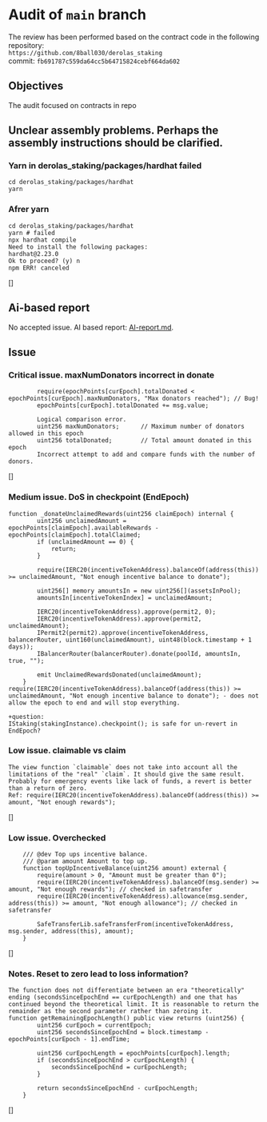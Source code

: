 # Audit of `main` branch
The review has been performed based on the contract code in the following repository:<br>
`https://github.com/8ball030/derolas_staking` <br>
commit: `fb691787c559da64cc5b64715824cebf664da602` <br> 

 ## Objectives
The audit focused on contracts in repo <br>

## Unclear assembly problems. Perhaps the assembly instructions should be clarified.
### Yarn in derolas_staking/packages/hardhat failed
```
cd derolas_staking/packages/hardhat
yarn
```
### Afrer yarn
```
cd derolas_staking/packages/hardhat
yarn # failed
npx hardhat compile
Need to install the following packages:
hardhat@2.23.0
Ok to proceed? (y) n
npm ERR! canceled
```
[]

## Ai-based report
No accepted issue.
AI based report: [AI-report.md](https://github.com/8ball030/derolas_staking/blob/main/audits/audit2/AI-report.md).

## Issue
### Critical issue. maxNumDonators incorrect in donate
```
        require(epochPoints[curEpoch].totalDonated < epochPoints[curEpoch].maxNumDonators, "Max donators reached"); // Bug!
        epochPoints[curEpoch].totalDonated += msg.value; 
        
        Logical comparison error.
        uint256 maxNumDonators;      // Maximum number of donators allowed in this epoch
        uint256 totalDonated;        // Total amount donated in this epoch
        Incorrect attempt to add and compare funds with the number of donors.
```
[]

### Medium issue. DoS in checkpoint (EndEpoch)
```
function _donateUnclaimedRewards(uint256 claimEpoch) internal {
        uint256 unclaimedAmount = epochPoints[claimEpoch].availableRewards - epochPoints[claimEpoch].totalClaimed;
        if (unclaimedAmount == 0) {
            return;
        }

        require(IERC20(incentiveTokenAddress).balanceOf(address(this)) >= unclaimedAmount, "Not enough incentive balance to donate");

        uint256[] memory amountsIn = new uint256[](assetsInPool);
        amountsIn[incentiveTokenIndex] = unclaimedAmount;

        IERC20(incentiveTokenAddress).approve(permit2, 0);
        IERC20(incentiveTokenAddress).approve(permit2, unclaimedAmount);
        IPermit2(permit2).approve(incentiveTokenAddress, balancerRouter, uint160(unclaimedAmount), uint48(block.timestamp + 1 days));
        IBalancerRouter(balancerRouter).donate(poolId, amountsIn, true, "");

        emit UnclaimedRewardsDonated(unclaimedAmount);
    }
require(IERC20(incentiveTokenAddress).balanceOf(address(this)) >= unclaimedAmount, "Not enough incentive balance to donate"); - does not allow the epoch to end and will stop everything.

+question:
IStaking(stakingInstance).checkpoint(); is safe for un-revert in EndEpoch?
```

### Low issue. claimable vs claim
```
The view function `claimable` does not take into account all the limitations of the "real" `claim`. It should give the same result. 
Probably for emergency events like lack of funds, a revert is better than a return of zero.
Ref: require(IERC20(incentiveTokenAddress).balanceOf(address(this)) >= amount, "Not enough rewards");
```
[]

### Low issue. Overchecked 
```
    /// @dev Top ups incentive balance.
    /// @param amount Amount to top up.
    function topUpIncentiveBalance(uint256 amount) external {
        require(amount > 0, "Amount must be greater than 0");
        require(IERC20(incentiveTokenAddress).balanceOf(msg.sender) >= amount, "Not enough rewards"); // checked in safetransfer
        require(IERC20(incentiveTokenAddress).allowance(msg.sender, address(this)) >= amount, "Not enough allowance"); // checked in safetransfer 

        SafeTransferLib.safeTransferFrom(incentiveTokenAddress, msg.sender, address(this), amount);
    }
```
[]

### Notes. Reset to zero lead to loss information?
```
The function does not differentiate between an era "theoretically" ending (secondsSinceEpochEnd == curEpochLength) and one that has continued beyond the theoretical limit. It is reasonable to return the remainder as the second parameter rather than zeroing it.
function getRemainingEpochLength() public view returns (uint256) {
        uint256 curEpoch = currentEpoch;
        uint256 secondsSinceEpochEnd = block.timestamp - epochPoints[curEpoch - 1].endTime;

        uint256 curEpochLength = epochPoints[curEpoch].length;
        if (secondsSinceEpochEnd > curEpochLength) {
            secondsSinceEpochEnd = curEpochLength;
        }

        return secondsSinceEpochEnd - curEpochLength;
    }
```
[]






